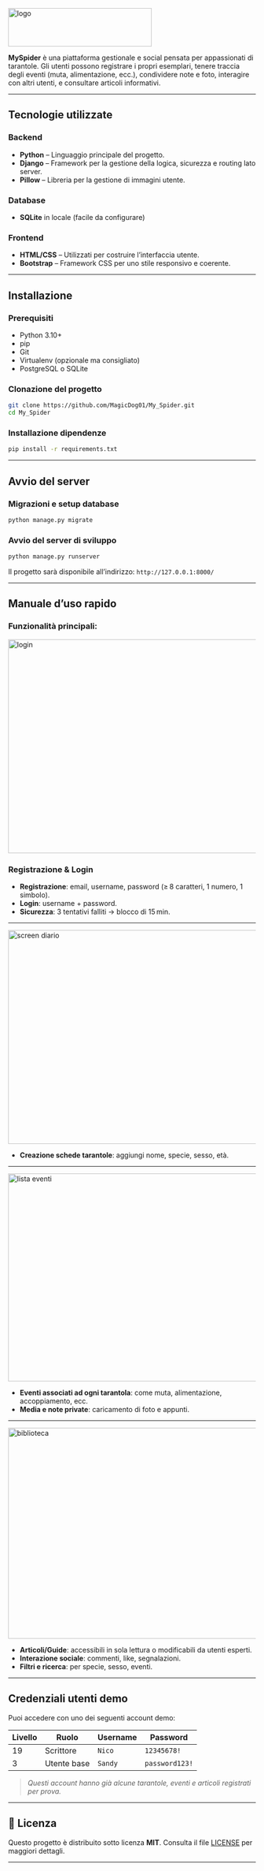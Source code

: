 <img width="292" height="78" alt="logo" src="https://github.com/user-attachments/assets/54fc9ee5-45dc-4c8a-b977-6f6a3253ca17" />

**MySpider** è una piattaforma gestionale e social pensata per appassionati di tarantole.
Gli utenti possono registrare i propri esemplari, tenere traccia degli eventi (muta, alimentazione, ecc.), condividere note e foto, interagire con altri utenti, e consultare articoli informativi.

---
##  Tecnologie utilizzate

### Backend
- **Python** – Linguaggio principale del progetto.
- **Django** – Framework per la gestione della logica, sicurezza e routing lato server.
- **Pillow** – Libreria per la gestione di immagini utente.

### Database
- **SQLite** in locale (facile da configurare) 

### Frontend
- **HTML/CSS** – Utilizzati per costruire l’interfaccia utente.
- **Bootstrap** – Framework CSS per uno stile responsivo e coerente.
---

## Installazione

### Prerequisiti

* Python 3.10+
* pip
* Git
* Virtualenv (opzionale ma consigliato)
* PostgreSQL o SQLite

### Clonazione del progetto

```bash
git clone https://github.com/MagicDog01/My_Spider.git
cd My_Spider
```

### Installazione dipendenze

```bash
pip install -r requirements.txt
```

---

## Avvio del server

### Migrazioni e setup database

```bash
python manage.py migrate
```

### Avvio del server di sviluppo

```bash
python manage.py runserver
```

Il progetto sarà disponibile all’indirizzo:
`http://127.0.0.1:8000/`

---

## Manuale d’uso rapido

### Funzionalità principali:


<img width="952" height="434" alt="login" src="https://github.com/user-attachments/assets/837acdce-ce6e-41da-af26-b31bd51d7baa" />

### Registrazione & Login
- **Registrazione**: email, username, password (≥ 8 caratteri, 1 numero, 1 simbolo).
- **Login**: username + password.
- **Sicurezza**: 3 tentativi falliti → blocco di 15 min.
---

<img width="943" height="434" alt="screen diario" src="https://github.com/user-attachments/assets/1d7433b6-b4ec-48e3-9f4f-a7fa8e713713" />

*    **Creazione schede tarantole**: aggiungi nome, specie, sesso, età.
---

<img width="855" height="422" alt="lista eventi" src="https://github.com/user-attachments/assets/0882bd31-7d2c-4c62-b9b3-176810763c55" />

*    **Eventi associati ad ogni tarantola**: come muta, alimentazione, accoppiamento, ecc.
*    **Media e note private**: caricamento di foto e appunti.
---

<img width="943" height="428" alt="biblioteca" src="https://github.com/user-attachments/assets/483860f1-d99b-4225-bc1d-bc37c06bba65" />

*    **Articoli/Guide**: accessibili in sola lettura o modificabili da utenti esperti.
*    **Interazione sociale**: commenti, like, segnalazioni.
*    **Filtri e ricerca**: per specie, sesso, eventi.

---

##   Credenziali utenti demo

Puoi accedere con uno dei seguenti account demo:

|Livello| Ruolo       | Username       | Password   |
|---| ----------- | -------------- | ---------- |
|19| Scrittore    | `Nico`           | `12345678!`|
|3| Utente base  | `Sandy`        | `password123!`|


>   *Questi account hanno già alcune tarantole, eventi e articoli registrati per prova.*

---

## 📄 Licenza

Questo progetto è distribuito sotto licenza **MIT**.
Consulta il file [LICENSE](./LICENSE) per maggiori dettagli.

---

